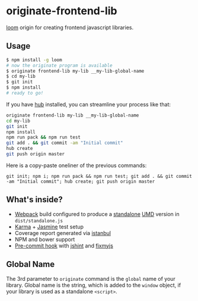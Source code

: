 originate-frontend-lib
======================

[loom][1] origin for creating frontend javascript libraries.

Usage
-----

```sh
$ npm install -g loom
# now the originate program is available
$ originate frontend-lib my-lib __my-lib-global-name
$ cd my-lib
$ git init
$ npm install
# ready to go!
```

If you have [hub][10] installed, you can streamline your process like that:

```sh
originate frontend-lib my-lib __my-lib-global-name
cd my-lib
git init
npm install
npm run pack && npm run test
git add . && git commit -am "Initial commit"
hub create
git push origin master
```

Here is a copy-paste oneliner of the previous commands:
```
git init; npm i; npm run pack && npm run test; git add . && git commit -am "Initial commit"; hub create; git push origin master
```

What's inside?
--------------

* [Webpack][1] build configured to produce a [standalone][2] [UMD][3] version in `dist/standalone.js`
* [Karma][4] + [Jasmine][5] test setup
* Coverage report generated via [istanbul][6]
* NPM and bower support
* [Pre-commit hook][9] with [jshint][7] and [fixmyjs][8]

Global Name
-----------

The 3rd parameter to `originate` command is the `global` name of your library.
Global name is the string, which is added to the `window` object, if your library is used as a standalone `<script>`.



  [1]:http://webpack.github.io/
  [2]:http://webpack.github.io/docs/configuration.html#output-librarytarget
  [3]:https://github.com/umdjs/umd
  [4]:http://karma-runner.github.io/0.12/index.html
  [5]:http://jasmine.github.io/2.1/introduction.html
  [6]:http://gotwarlost.github.io/istanbul/
  [7]:http://jshint.com/about/
  [8]:https://github.com/jshint/fixmyjs
  [9]:https://github.com/typicode/husky
  [10]:https://hub.github.com

